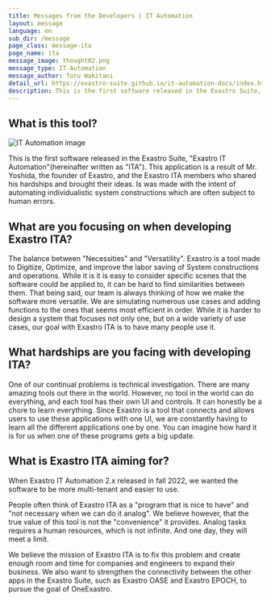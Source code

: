```yaml
---
title: Messages from the Developers | IT Automation
layout: message
language: en
sub_dir: /message
page_class: message-ita
page_name: ita
message_image: thought02.png
message_type: IT Automation
message_author: Toru Wakitani
detail_url: https://exastro-suite.github.io/it-automation-docs/index.html
description: This is the first software released in the Exastro Suite, "Exastro IT Automation". Is was made with the intent of automating individualistic system constructions which are often subject to human errors.
---
```

<h2>What is this tool?</h2>

<div class="image right"><img src="{{ "/message/img/image_ita01.jpg" | relative_url }}" alt="IT Automation image"></div>

<p>This is the first software released in the Exastro Suite, "Exastro IT Automation"(hereinafter written as "ITA"). This application is a result of Mr. Yoshida, the founder of Exastro, and the Exastro ITA members who shared his hardships and brought their ideas. Is was made with the intent of automating individualistic system constructions which are often subject to human errors.</p>

<h2>What are you focusing on when developing Exastro ITA?</h2>
<p>The balance between "Necessities" and "Versatility". Exastro is a tool made to Digitize, Optimize, and improve the labor saving of System constructions and operations. While it is  it is easy to consider specific scenes that the software could be applied to, it can be hard to find similarities between them. That being said, our team is always thinking of how we make the software more versatile. We are simulating numerous use cases and adding functions to the ones that seems most efficient in order. While it is harder to design a system that focuses not only one, but on a wide variety of use cases, our goal with Exastro ITA is to have many people use it.</p>

<h2>What hardships are you facing with developing ITA?</h2>
<p>One of our continual problems is technical investigation. There are many amazing tools out there in the world. However, no tool in the world can do everything, and each tool has their own UI and controls. It can honestly be a chore to learn everything. Since Exastro is a tool that connects and allows users to use these applications with one UI, we are constantly having to learn all the different applications one by one. You can imagine how hard it is for us when one of these programs gets a big update.</p>

<h2>What is Exastro ITA aiming for?</h2>
<p>When Exastro IT Automation 2.x released in fall 2022, we wanted the software to be more multi-tenant and easier to use.</p>
<p>People often think of Exastro ITA as a "program that is nice to have" and "not necessary when we can do it analog". We believe however, that the true value of this tool is not the "convenience" it provides. Analog tasks requires a human resources, which is not infinite. And one day, they will meet a limit.</p>
<p>We believe the mission of Exastro ITA is to fix this problem and create enough room and time for companies and engineers to expand their business. We also want to strengthen the connectivity between the other apps in the Exastro Suite, such as Exastro OASE and Exastro EPOCH, to pursue the goal of OneExastro.</p>
